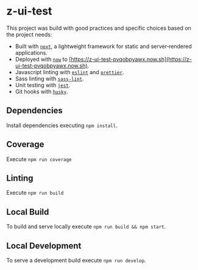 # z-ui-test

This project was build with good practices and specific choices based on the project needs:
- Built with [`next`](https://nextjs.org/), a lightweight framework for static and server‑rendered applications.
- Deployed with [`now`](https://zeit.co/now) to [https://z-ui-test-pvqobpyawx.now.sh](https://z-ui-test-pvqobpyawx.now.sh).
- Javascript linting with [`eslint`](https://eslint.org/) and [`prettier`](https://github.com/prettier/prettier).
- Sass linting with [`sass-lint`](https://github.com/sasstools/sass-lint).
- Unit testing with [`jest`](https://jestjs.io/).
- Git hooks with [`husky`](https://github.com/typicode/husky).

## Dependencies
Install dependencies executing `npm install`.

## Coverage
Execute `npm run coverage`

## Linting
Execute `npm run build`

## Local Build
To build and serve locally execute `npm run build && npm start`.

## Local Development
To serve a development build execute `npm run develop`.
